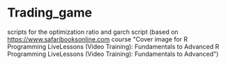 # Trading_game
scripts for the optimization ratio and garch script (based on https://www.safaribooksonline.com course "Cover image for R Programming LiveLessons (Video Training): Fundamentals to Advanced R Programming LiveLessons (Video Training): Fundamentals to Advanced")
